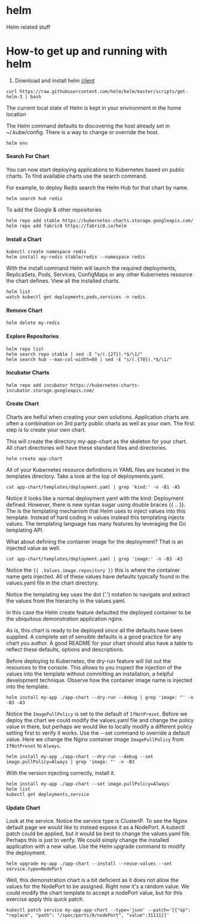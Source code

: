# helm
Helm related stuff

# How-to get up and running with helm
1. Download and install helm [client](https://github.com/kubernetes/helm)

```
curl https://raw.githubusercontent.com/helm/helm/master/scripts/get-helm-3 | bash
```
The current local state of Helm is kept in your environment in the home location

The Helm command defaults to discovering the host already set in ~/.kube/config. There is a way to change or override the host.

```
helm env
```

#### Search For Chart

You can now start deploying applications to Kubernetes based on public charts. To find available charts use the search command.

For example, to deploy Redis search the Helm Hub for that chart by name.

```
helm search hub redis
```

To add the Google & other repositories 

```
helm repo add stable https://kubernetes-charts.storage.googleapis.com/
helm repo add fabric8 https://fabric8.io/helm
```

#### Install a Chart

```
kubectl create namespace redis
helm install my-redis stable/redis --namespace redis
```

With the install command Helm will launch the required deployments, ReplicaSets, Pods, Services, ConfigMaps or any other Kubernetes resource the chart defines. View all the installed charts.

```
helm list
watch kubectl get deployments,pods,services -n redis
```

#### Remove Chart

```
helm delete my-redis
```

#### Explore Repositories
```
helm repo list
helm search repo stable | sed -E "s/(.{27}).*$/\1/"
helm search hub --max-col-width=80 | sed -E "s/(.{70}).*$/\1/"
```

#### Incubator Charts
```
helm repo add incubator https://kubernetes-charts-incubator.storage.googleapis.com/
```

#### Create Chart
Charts are helful when creating your own solutions. Application charts are often a combination on 3rd party public charts as well as your own. The first step is to create your own chart.

This will create the directory my-app-chart as the skeleton for your chart. All chart directories will have these standard files and directories.

```
helm create app-chart
```

All of your Kubernetes resource definitions in YAML files are located in the templates directory. Take a look at the top of deployments.yaml.

```
cat app-chart/templates/deployment.yaml | grep 'kind:' -n -B1 -A5
```

Notice it looks like a normal deployment yaml with the kind: Deployment defined. However, there is new syntax sugar using double braces {{ .. }}. The is the templating mechanism that Helm uses to inject values into this template. Instead of hard coding in values instead this templating injects values. The templating language has many features by leveraging the Go templating API.

What about defining the container image for the deployment? That is an injected value as well.

```
cat app-chart/templates/deployment.yaml | grep 'image:' -n -B3 -A3
```

Notice the `{{ .Values.image.repository }}` this is where the container name gets injected. All of these values have defaults typically found in the values.yaml file in the chart directory.

Notice the templating key uses the dot ('.') notation to navigate and extract the values from the hierarchy in the values.yaml.

In this case the Helm create feature defaulted the deployed container to be the ubiquitous demonstration application nginx.

As is, this chart is ready to be deployed since all the defaults have been supplied. A complete set of sensible defaults is a good practice for any chart you author. A good README for your chart should also have a table to reflect these defaults, options and descriptions.

Before deploying to Kubernetes, the dry-run feature will list out the resources to the console. This allows to you inspect the injection of the values into the template without committing an installation, a helpful development technique. Observe how the container image name is injected into the template.

```
helm install my-app ./app-chart --dry-run --debug | grep 'image: "' -n -B3 -A3
```

Notice the `ImagePullPolicy` is set to the default of `IfNotPreset`. Before we deploy the chart we could modify the values.yaml file and change the policy value in there, but perhaps we would like to locally modify a different policy setting first to verify it works. Use the --set command to override a default value. Here we change the Nginx container image `ImagePullPolicy` from `IfNotPreset` to `Always`.

```
helm install my-app ./app-chart --dry-run --debug --set image.pullPolicy=Always | grep 'image: "' -n -B3
```
With the version injecting correctly, install it.

```
helm install my-app ./app-chart --set image.pullPolicy=Always
helm list
kubectl get deployments,service
```

#### Update Chart

Look at the service. Notice the service type is ClusterIP. To see the Nginx default page we would like to instead expose it as a NodePort. A kubectl patch could be applied, but it would be best to change the values.yaml file. Perhaps this is just to verify. We could simply change the installed application with a new value. Use the Helm upgrade command to modify the deployment.

```
helm upgrade my-app ./app-chart --install --reuse-values --set service.type=NodePort
```

Well, this demonstration chart is a bit deficient as it does not allow the values for the NodePort to be assigned. Right now it's a random value. We could modify the chart template to accept a nodePort value, but for this exercise apply this quick patch.

```
kubectl patch service my-app-app-chart --type='json' --patch='[{"op": "replace", "path": "/spec/ports/0/nodePort", "value":31111}]'
```
